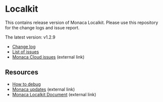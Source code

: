 # Localkit

This contains release version of Monaca Localkit. Please use this repository for the change logs and issue report.

The latest version: v1.2.9

* [Change log](https://github.com/monaca/Localkit/releases)
* [List of issues](https://github.com/monaca/Localkit/issues)
* [Monaca Cloud issues](https://monaca.mobi/en/headline/fault) (external link)

## Resources

* [How to debug](HOW_TO_DEBUG.md)
* [Monaca updates](https://monaca.mobi/en/headline) (external link)
* [Monaca Localkit Document](docs.monaca.mobi/cur/en/manual/development/monaca_localkit/) (external link)
